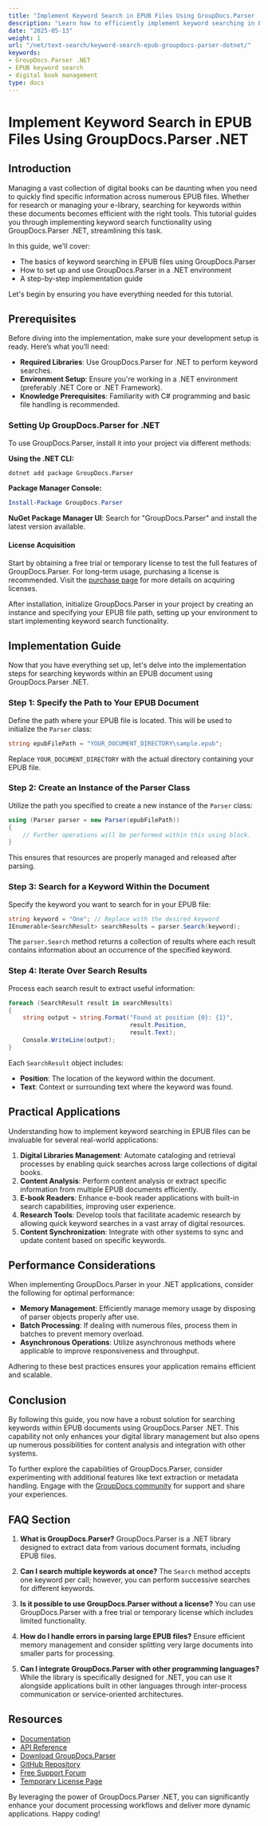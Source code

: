 ```yaml
---
title: "Implement Keyword Search in EPUB Files Using GroupDocs.Parser .NET - A Complete Guide"
description: "Learn how to efficiently implement keyword searching in EPUB files using GroupDocs.Parser for .NET. This guide covers setup, implementation, and practical applications."
date: "2025-05-13"
weight: 1
url: "/net/text-search/keyword-search-epub-groupdocs-parser-dotnet/"
keywords:
- GroupDocs.Parser .NET
- EPUB keyword search
- digital book management
type: docs
---
```

# Implement Keyword Search in EPUB Files Using GroupDocs.Parser .NET

## Introduction

Managing a vast collection of digital books can be daunting when you need to quickly find specific information across numerous EPUB files. Whether for research or managing your e-library, searching for keywords within these documents becomes efficient with the right tools. This tutorial guides you through implementing keyword search functionality using GroupDocs.Parser .NET, streamlining this task.

In this guide, we'll cover:
- The basics of keyword searching in EPUB files using GroupDocs.Parser
- How to set up and use GroupDocs.Parser in a .NET environment
- A step-by-step implementation guide

Let's begin by ensuring you have everything needed for this tutorial.

## Prerequisites

Before diving into the implementation, make sure your development setup is ready. Here’s what you’ll need:

- **Required Libraries**: Use GroupDocs.Parser for .NET to perform keyword searches.
- **Environment Setup**: Ensure you're working in a .NET environment (preferably .NET Core or .NET Framework).
- **Knowledge Prerequisites**: Familiarity with C# programming and basic file handling is recommended.

### Setting Up GroupDocs.Parser for .NET

To use GroupDocs.Parser, install it into your project via different methods:

**Using the .NET CLI:**
```bash
dotnet add package GroupDocs.Parser
```

**Package Manager Console:**
```powershell
Install-Package GroupDocs.Parser
```

**NuGet Package Manager UI**: Search for "GroupDocs.Parser" and install the latest version available.

#### License Acquisition
Start by obtaining a free trial or temporary license to test the full features of GroupDocs.Parser. For long-term usage, purchasing a license is recommended. Visit the [purchase page](https://purchase.groupdocs.com/temporary-license/) for more details on acquiring licenses.

After installation, initialize GroupDocs.Parser in your project by creating an instance and specifying your EPUB file path, setting up your environment to start implementing keyword search functionality.

## Implementation Guide

Now that you have everything set up, let's delve into the implementation steps for searching keywords within an EPUB document using GroupDocs.Parser .NET.

### Step 1: Specify the Path to Your EPUB Document

Define the path where your EPUB file is located. This will be used to initialize the `Parser` class:
```csharp
string epubFilePath = "YOUR_DOCUMENT_DIRECTORY\sample.epub";
```
Replace `YOUR_DOCUMENT_DIRECTORY` with the actual directory containing your EPUB file.

### Step 2: Create an Instance of the Parser Class

Utilize the path you specified to create a new instance of the `Parser` class:
```csharp
using (Parser parser = new Parser(epubFilePath))
{
    // Further operations will be performed within this using block.
}
```
This ensures that resources are properly managed and released after parsing.

### Step 3: Search for a Keyword Within the Document

Specify the keyword you want to search for in your EPUB file:
```csharp
string keyword = "One"; // Replace with the desired keyword
IEnumerable<SearchResult> searchResults = parser.Search(keyword);
```
The `parser.Search` method returns a collection of results where each result contains information about an occurrence of the specified keyword.

### Step 4: Iterate Over Search Results

Process each search result to extract useful information:
```csharp
foreach (SearchResult result in searchResults)
{
    string output = string.Format("Found at position {0}: {1}",
                                  result.Position, 
                                  result.Text);
    Console.WriteLine(output);
}
```
Each `SearchResult` object includes:
- **Position**: The location of the keyword within the document.
- **Text**: Context or surrounding text where the keyword was found.

## Practical Applications

Understanding how to implement keyword searching in EPUB files can be invaluable for several real-world applications:

1. **Digital Libraries Management**: Automate cataloging and retrieval processes by enabling quick searches across large collections of digital books.
2. **Content Analysis**: Perform content analysis or extract specific information from multiple EPUB documents efficiently.
3. **E-book Readers**: Enhance e-book reader applications with built-in search capabilities, improving user experience.
4. **Research Tools**: Develop tools that facilitate academic research by allowing quick keyword searches in a vast array of digital resources.
5. **Content Synchronization**: Integrate with other systems to sync and update content based on specific keywords.

## Performance Considerations

When implementing GroupDocs.Parser in your .NET applications, consider the following for optimal performance:
- **Memory Management**: Efficiently manage memory usage by disposing of parser objects properly after use.
- **Batch Processing**: If dealing with numerous files, process them in batches to prevent memory overload.
- **Asynchronous Operations**: Utilize asynchronous methods where applicable to improve responsiveness and throughput.

Adhering to these best practices ensures your application remains efficient and scalable.

## Conclusion

By following this guide, you now have a robust solution for searching keywords within EPUB documents using GroupDocs.Parser .NET. This capability not only enhances your digital library management but also opens up numerous possibilities for content analysis and integration with other systems.

To further explore the capabilities of GroupDocs.Parser, consider experimenting with additional features like text extraction or metadata handling. Engage with the [GroupDocs community](https://forum.groupdocs.com/c/parser/10) for support and share your experiences.

## FAQ Section

1. **What is GroupDocs.Parser?**
   GroupDocs.Parser is a .NET library designed to extract data from various document formats, including EPUB files.

2. **Can I search multiple keywords at once?**
   The `Search` method accepts one keyword per call; however, you can perform successive searches for different keywords.

3. **Is it possible to use GroupDocs.Parser without a license?**
   You can use GroupDocs.Parser with a free trial or temporary license which includes limited functionality.

4. **How do I handle errors in parsing large EPUB files?**
   Ensure efficient memory management and consider splitting very large documents into smaller parts for processing.

5. **Can I integrate GroupDocs.Parser with other programming languages?**
   While the library is specifically designed for .NET, you can use it alongside applications built in other languages through inter-process communication or service-oriented architectures.

## Resources
- [Documentation](https://docs.groupdocs.com/parser/net/)
- [API Reference](https://reference.groupdocs.com/parser/net)
- [Download GroupDocs.Parser](https://releases.groupdocs.com/parser/net/)
- [GitHub Repository](https://github.com/groupdocs-parser/GroupDocs.Parser-for-.NET)
- [Free Support Forum](https://forum.groupdocs.com/c/parser/10)
- [Temporary License Page](https://purchase.groupdocs.com/temporary-license/)

By leveraging the power of GroupDocs.Parser .NET, you can significantly enhance your document processing workflows and deliver more dynamic applications. Happy coding!
